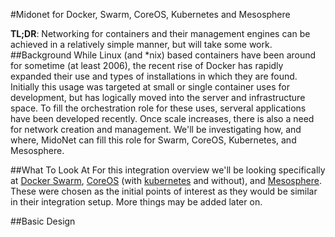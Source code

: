#Midonet for Docker, Swarm, CoreOS, Kubernetes and Mesosphere

**TL;DR**: Networking for containers and their management engines can be achieved in a relatively simple manner, but will take some work.
##Background
While Linux (and *nix) based containers have been around for sometime (at least 2006), the recent rise of Docker has rapidly expanded their use and types of installations in which they are found. Initially this usage was targeted at small or single container uses for development, but has logically moved into the server and infrastructure space. To fill the orchestration role for these uses, serveral applications have been developed recently. Once scale increases, there is also a need for network creation and management. We'll be investigating how, and where, MidoNet can fill this role for Swarm, CoreOS, Kubernetes, and Mesosphere.

##What To Look At
For this integration overview we'll be looking specifically at [Docker Swarm](https://docs.docker.com/swarm/), [CoreOS](https://coreos.com/) (with [kubernetes](http://kubernetes.io/) and without), and [Mesosphere](http://mesosphere.com/). These were chosen as the initial points of interest as they would be similar in their integration setup. More things may be added later on.

##Basic Design
